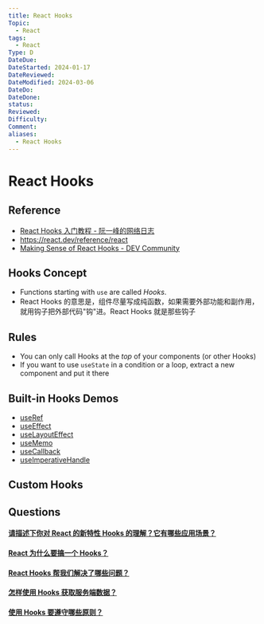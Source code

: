 ```yaml
---
title: React Hooks
Topic:
  - React
tags:
  - React
Type: D
DateDue:
DateStarted: 2024-01-17
DateReviewed:
DateModified: 2024-03-06
DateDo:
DateDone:
status:
Reviewed:
Difficulty:
Comment:
aliases:
  - React Hooks
---
```


# React Hooks

## Reference

- [React Hooks 入门教程 - 阮一峰的网络日志](https://www.ruanyifeng.com/blog/2019/09/react-hooks.html)
- https://react.dev/reference/react
- [Making Sense of React Hooks - DEV Community](https://dev.to/dan_abramov/making-sense-of-react-hooks-2eib)

## Hooks Concept

- Functions starting with `use` are called _Hooks_.
- React Hooks 的意思是，组件尽量写成纯函数，如果需要外部功能和副作用，就用钩子把外部代码"钩"进。React Hooks 就是那些钩子

## Rules
- You can only call Hooks at the _top_ of your components (or other Hooks)
- If you want to use `useState` in a condition or a loop, extract a new component and put it there

## Built-in Hooks Demos

- [useRef](./useRef/README)
- [useEffect](./useEffect/README)
- [useLayoutEffect](./useLayoutEffect)
- [useMemo](./useMemo)
- [useCallback](./useCallback)
- [useImperativeHandle](./useImperativeHandle)

## Custom Hooks

## Questions

#### [请描述下你对 React 的新特性 Hooks 的理解？它有哪些应用场景？](https://github.com/haizlin/fe-interview/issues/702)

#### [React 为什么要搞一个 Hooks？](https://github.com/haizlin/fe-interview/issues/846)

#### [React Hooks 帮我们解决了哪些问题？](https://github.com/haizlin/fe-interview/issues/845)

#### [怎样使用 Hooks 获取服务端数据？](https://github.com/haizlin/fe-interview/issues/891)

#### [使用 Hooks 要遵守哪些原则？](https://github.com/haizlin/fe-interview/issues/890)








